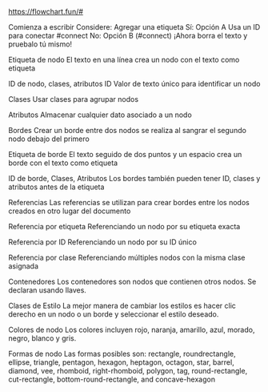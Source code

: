 https://flowchart.fun/#


Comienza a escribir
  Considere: Agregar una etiqueta
    Sí: Opción A
      Usa un ID para conectar #connect
    No: Opción B
      (#connect)
        ¡Ahora borra el texto y pruebalo tú mismo!


Etiqueta de nodo
El texto en una línea crea un nodo con el texto como etiqueta

ID de nodo, clases, atributos
ID
Valor de texto único para identificar un nodo

Clases
Usar clases para agrupar nodos

Atributos
Almacenar cualquier dato asociado a un nodo

Bordes
Crear un borde entre dos nodos se realiza al sangrar el segundo nodo debajo del primero

Etiqueta de borde
El texto seguido de dos puntos y un espacio crea un borde con el texto como etiqueta

ID de borde, Clases, Atributos
Los bordes también pueden tener ID, clases y atributos antes de la etiqueta

Referencias
Las referencias se utilizan para crear bordes entre los nodos creados en otro lugar del documento

Referencia por etiqueta
Referenciando un nodo por su etiqueta exacta

Referencia por ID
Referenciando un nodo por su ID único

Referencia por clase
Referenciando múltiples nodos con la misma clase asignada

Contenedores
Los contenedores son nodos que contienen otros nodos. Se declaran usando llaves.

Clases de Estilo
La mejor manera de cambiar los estilos es hacer clic derecho en un nodo o un borde y seleccionar el estilo deseado.

Colores de nodo
Los colores incluyen rojo, naranja, amarillo, azul, morado, negro, blanco y gris.

Formas de nodo
Las formas posibles son: rectangle, roundrectangle, ellipse, triangle, pentagon, hexagon, heptagon, octagon, star, barrel, diamond, vee, rhomboid, right-rhomboid, polygon, tag, round-rectangle, cut-rectangle, bottom-round-rectangle, and concave-hexagon